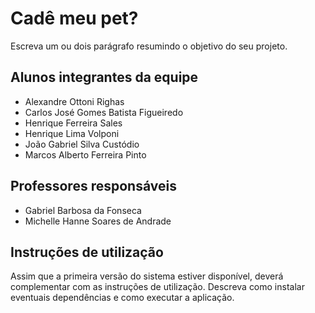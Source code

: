 # Cadê meu pet?

Escreva um ou dois parágrafo resumindo o objetivo do seu projeto.

## Alunos integrantes da equipe

* Alexandre Ottoni Righas
* Carlos José Gomes Batista Figueiredo
* Henrique Ferreira Sales
* Henrique Lima Volponi
* ⁠João Gabriel Silva Custódio
* Marcos Alberto Ferreira Pinto

## Professores responsáveis

* Gabriel Barbosa da Fonseca
* Michelle Hanne Soares de Andrade

## Instruções de utilização

Assim que a primeira versão do sistema estiver disponível, deverá complementar com as instruções de utilização. Descreva como instalar eventuais dependências e como executar a aplicação.



  











































  

  



